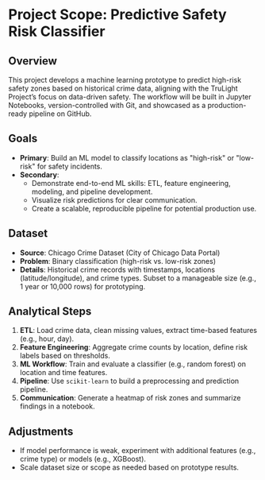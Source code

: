 # Project Scope: Predictive Safety Risk Classifier

## Overview
This project develops a machine learning prototype to predict high-risk safety zones based on historical crime data, aligning with the TruLight Project’s focus on data-driven safety. The workflow will be built in Jupyter Notebooks, version-controlled with Git, and showcased as a production-ready pipeline on GitHub.

## Goals
- **Primary**: Build an ML model to classify locations as "high-risk" or "low-risk" for safety incidents.
- **Secondary**:
  - Demonstrate end-to-end ML skills: ETL, feature engineering, modeling, and pipeline development.
  - Visualize risk predictions for clear communication.
  - Create a scalable, reproducible pipeline for potential production use.

## Dataset
- **Source**: Chicago Crime Dataset (City of Chicago Data Portal)
- **Problem**: Binary classification (high-risk vs. low-risk zones)
- **Details**: Historical crime records with timestamps, locations (latitude/longitude), and crime types. Subset to a manageable size (e.g., 1 year or 10,000 rows) for prototyping.

## Analytical Steps
1. **ETL**: Load crime data, clean missing values, extract time-based features (e.g., hour, day).
2. **Feature Engineering**: Aggregate crime counts by location, define risk labels based on thresholds.
3. **ML Workflow**: Train and evaluate a classifier (e.g., random forest) on location and time features.
4. **Pipeline**: Use `scikit-learn` to build a preprocessing and prediction pipeline.
5. **Communication**: Generate a heatmap of risk zones and summarize findings in a notebook.

## Adjustments
- If model performance is weak, experiment with additional features (e.g., crime type) or models (e.g., XGBoost).
- Scale dataset size or scope as needed based on prototype results.